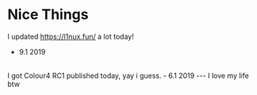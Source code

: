 # Nice Things
I updated https://l1nux.fun/ a lot today!
- 9.1 2019
<br />
I got Colour4 RC1 published today, yay i guess.
- 6.1 2019
---
I love my life btw
